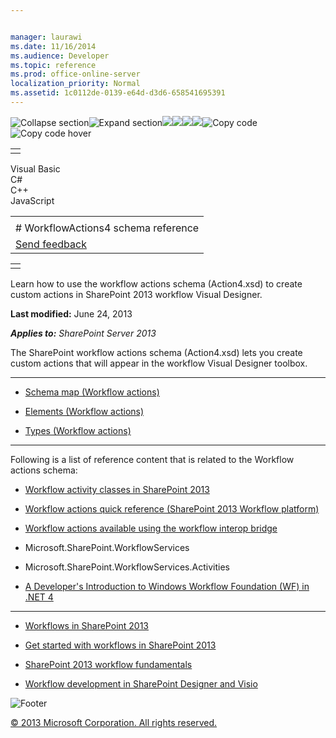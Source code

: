 ```yaml
---


manager: laurawi
ms.date: 11/16/2014
ms.audience: Developer
ms.topic: reference
ms.prod: office-online-server
localization_priority: Normal
ms.assetid: 1c0112de-0139-e64d-d3d6-658541695391
---
```


![Collapse
section](../icons/collapse_all.gif "Collapse section")![Expand
section](../icons/expand_all.gif "Expand section")![](../icons/collapse_all.gif)![](../icons/expand_all.gif)![](../icons/dropdown.gif)![](../icons/dropdownHover.gif)![Copy
code](../icons/copycode.gif "Copy code")![Copy code
hover](../icons/copycodeHighlight.gif "Copy code hover")
<table>
<tbody>
<tr class="odd">
<td align="left"></td>
</tr>
</tbody>
</table>

Visual Basic  
C\#  
C++  
JavaScript  

<table>
<tbody>
<tr class="odd">
<td align="left"><span id="runningHeaderText"></span></td>
</tr>
<tr class="even">
<td align="left"># WorkflowActions4 schema reference</td>
</tr>
<tr class="odd">
<td align="left"><span id="headfeedbackarea" class="feedbackhead"><a href="javascript:SubmitFeedback(&#39;docthis@Microsoft.com&#39;,&#39;&#39;,&#39;&#39;,&#39;&#39;,&#39;1.0.18082.1225&#39;,&#39;%0\dThank%20you%20for%20your%20feedback.%20The%20developer%20writing%20teams%20use%20your%20feedback%20to%20improve%20documentation.%20While%20we%20are%20reviewing%20your%20feedback,%20we%20may%20send%20you%20e-mail%20to%20ask%20for%20clarification%20or%20feedback%20on%20a%20solution.%20We%20do%20not%20use%20your%20e-mail%20address%20for%20any%20other%20purpose%20and%20we%20delete%20it%20after%20we%20finish%20our%20review.%0\AFor%20further%20information%20about%20the%20privacy%20policies%20of%20Microsoft,%20please%20see%20http://privacy.microsoft.com/en-us/default.aspx.%0\A%0\d&#39;,&#39;Customer%20feedback&#39;);">Send feedback</a></span></td>
</tr>
</tbody>
</table>

<table>
<colgroup>
<col width="100%" />
</colgroup>
<tbody>
<tr class="odd">
<td align="left"></td>
</tr>
</tbody>
</table>

Learn how to use the workflow actions schema (Action4.xsd) to create
custom actions in SharePoint 2013 workflow Visual Designer.

**Last modified:** June 24, 2013

***Applies to:** SharePoint Server 2013*

The SharePoint workflow actions schema (Action4.xsd) lets you create
custom actions that will appear in the workflow Visual Designer toolbox.


--------------------------------------------------------------------------------------------------------------------------------------------------------------------------------------------------------------

-   <span sdata="link">[Schema map (Workflow
    actions)](schema-map-workflow-actions.htm)</span>

-   <span sdata="link">[Elements (Workflow
    actions)](elements-workflow-actions.htm)</span>

-   <span sdata="link">[Types (Workflow
    actions)](types-workflow-actions.htm)</span>


------------------------------------------------------------------------------------------------------------------------------------------------------------------------------------------------

Following is a list of reference content that is related to the Workflow
actions schema:

-   [Workflow activity classes in SharePoint
    2013](http://msdn.microsoft.com/library/70d5ca8d-520d-40a9-b24e-52bb31bd6c22(Office.15).aspx)

-   [Workflow actions quick reference (SharePoint 2013 Workflow
    platform)](http://msdn.microsoft.com/library/eb3434e5-bc75-4474-8873-4980062fd29c(Office.15).aspx)

-   [Workflow actions available using the workflow interop
    bridge](http://msdn.microsoft.com/library/a8903440-ff8f-41a4-8c2a-5dbe12c07cfb(Office.15).aspx)

-   <span sdata="cer"
    target="N:Microsoft.SharePoint.WorkflowServices"><span
    class="nolink">Microsoft.SharePoint.WorkflowServices</span></span>

-   <span sdata="cer"
    target="N:Microsoft.SharePoint.WorkflowServices.Activities"><span
    class="nolink">Microsoft.SharePoint.WorkflowServices.Activities</span></span>

-   [A Developer's Introduction to Windows Workflow Foundation (WF) in
    .NET 4](http://msdn.microsoft.com/en-us/library/ee342461.aspx)


-------------------------------------------------------------------------------------------------------------------------------------------------------------------------------------------------------------------

-   [Workflows in SharePoint
    2013](http://msdn.microsoft.com/library/e0602371-ae22-44be-8a7e-9e47e9f046d6(Office.15).aspx)

-   [Get started with workflows in SharePoint
    2013](http://msdn.microsoft.com/library/a2643cd7-474d-4e4c-85bb-00f0b6685a1d(Office.15).aspx)

-   [SharePoint 2013 workflow
    fundamentals](http://msdn.microsoft.com/library/1e622296-f78b-4e3a-a1e7-8effa24111a8(Office.15).aspx)

-   [Workflow development in SharePoint Designer and
    Visio](http://msdn.microsoft.com/library/496780d5-47d6-4a43-bf14-70aefb8d820c(Office.15).aspx)

![Footer](../icons/footer.gif "Footer")

[© 2013 Microsoft Corporation. All rights
reserved.](office-2013-documentation-copyright-notice.htm)



